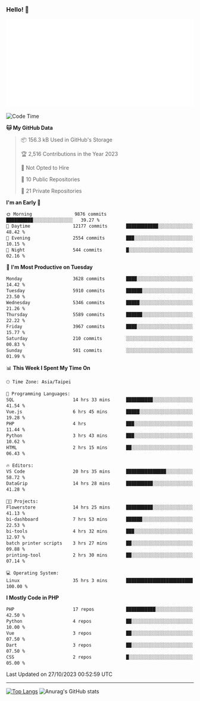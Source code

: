 ### Hello! 👋

![Metrics](/metrics.classic.svg)

<!--START_SECTION:waka-->
![Code Time](http://img.shields.io/badge/Code%20Time-738%20hrs%2052%20mins-blue)

**🐱 My GitHub Data** 

> 📦 156.3 kB Used in GitHub's Storage 
 > 
> 🏆 2,516 Contributions in the Year 2023
 > 
> 🚫 Not Opted to Hire
 > 
> 📜 10 Public Repositories 
 > 
> 🔑 21 Private Repositories 
 > 
**I'm an Early 🐤** 

```text
🌞 Morning                9876 commits        ██████████░░░░░░░░░░░░░░░   39.27 % 
🌆 Daytime                12177 commits       ████████████░░░░░░░░░░░░░   48.42 % 
🌃 Evening                2554 commits        ███░░░░░░░░░░░░░░░░░░░░░░   10.15 % 
🌙 Night                  544 commits         █░░░░░░░░░░░░░░░░░░░░░░░░   02.16 % 
```
📅 **I'm Most Productive on Tuesday** 

```text
Monday                   3628 commits        ████░░░░░░░░░░░░░░░░░░░░░   14.42 % 
Tuesday                  5910 commits        ██████░░░░░░░░░░░░░░░░░░░   23.50 % 
Wednesday                5346 commits        █████░░░░░░░░░░░░░░░░░░░░   21.26 % 
Thursday                 5589 commits        ██████░░░░░░░░░░░░░░░░░░░   22.22 % 
Friday                   3967 commits        ████░░░░░░░░░░░░░░░░░░░░░   15.77 % 
Saturday                 210 commits         ░░░░░░░░░░░░░░░░░░░░░░░░░   00.83 % 
Sunday                   501 commits         ░░░░░░░░░░░░░░░░░░░░░░░░░   01.99 % 
```


📊 **This Week I Spent My Time On** 

```text
🕑︎ Time Zone: Asia/Taipei

💬 Programming Languages: 
SQL                      14 hrs 33 mins      ██████████░░░░░░░░░░░░░░░   41.54 % 
Vue.js                   6 hrs 45 mins       █████░░░░░░░░░░░░░░░░░░░░   19.28 % 
PHP                      4 hrs               ███░░░░░░░░░░░░░░░░░░░░░░   11.44 % 
Python                   3 hrs 43 mins       ███░░░░░░░░░░░░░░░░░░░░░░   10.62 % 
HTML                     2 hrs 15 mins       ██░░░░░░░░░░░░░░░░░░░░░░░   06.43 % 

🔥 Editors: 
VS Code                  20 hrs 35 mins      ███████████████░░░░░░░░░░   58.72 % 
DataGrip                 14 hrs 28 mins      ██████████░░░░░░░░░░░░░░░   41.28 % 

🐱‍💻 Projects: 
Flowerstore              14 hrs 25 mins      ██████████░░░░░░░░░░░░░░░   41.13 % 
bi-dashboard             7 hrs 53 mins       ██████░░░░░░░░░░░░░░░░░░░   22.53 % 
bi-tools                 4 hrs 32 mins       ███░░░░░░░░░░░░░░░░░░░░░░   12.97 % 
batch printer scripts    3 hrs 27 mins       ██░░░░░░░░░░░░░░░░░░░░░░░   09.88 % 
printing-tool            2 hrs 30 mins       ██░░░░░░░░░░░░░░░░░░░░░░░   07.14 % 

💻 Operating System: 
Linux                    35 hrs 3 mins       █████████████████████████   100.00 % 
```

**I Mostly Code in PHP** 

```text
PHP                      17 repos            ███████████░░░░░░░░░░░░░░   42.50 % 
Python                   4 repos             ██░░░░░░░░░░░░░░░░░░░░░░░   10.00 % 
Vue                      3 repos             ██░░░░░░░░░░░░░░░░░░░░░░░   07.50 % 
Dart                     3 repos             ██░░░░░░░░░░░░░░░░░░░░░░░   07.50 % 
CSS                      2 repos             █░░░░░░░░░░░░░░░░░░░░░░░░   05.00 % 
```




 Last Updated on 27/10/2023 00:52:59 UTC
<!--END_SECTION:waka-->

<hr>

<span style="display:inline-block">[![Top Langs](https://github-readme-stats.vercel.app/api/top-langs/?username=maureendadap&layout=compact&theme=transparent)](https://github.com/anuraghazra/github-readme-stats)</span>
<span style="display:inline-block">![Anurag's GitHub stats](https://github-readme-stats.vercel.app/api?username=maureendadap&show_icons=true&theme=transparent&count_private=true)</span>

<!--
**MaureenDadap/maureendadap** is a ✨ _special_ ✨ repository because its `README.md` (this file) appears on your GitHub profile.

Here are some ideas to get you started:

- 🔭 I’m currently working on ...
- 🌱 I’m currently learning ...
- 👯 I’m looking to collaborate on ...
- 🤔 I’m looking for help with ...
- 💬 Ask me about ...
- 📫 How to reach me: ...
- 😄 Pronouns: ...
- ⚡ Fun fact: ...
-->
